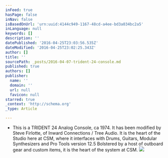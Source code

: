 ```yaml
---
inFeed: true
hasPage: false
inNav: false
isBasedOnUrl: 'urn:uuid:4144c949-1167-48cd-a4ee-bd3a034bc2a5'
inLanguage: null
keywords: []
description: ''
datePublished: '2016-04-25T23:03:56.535Z'
dateModified: '2016-04-25T23:02:25.343Z'
author: []
title: ''
sourcePath: _posts/2016-04-07-trident-24-console.md
published: true
authors: []
publisher:
  name: ''
  domain: ''
  url: null
  favicon: null
starred: true
_context: 'http://schema.org'
_type: Article

---
```

* This is a TRIDENT 24 Analog Console, ca 1974\. It has been modified by Steve Firlotte, of Inward Connections / Tree Audio. It is the heart of the Studio here at CSM, where it interfaces with Drums, Guitars, Modular Synthesizers and Pro Tools version 12.5 Bolstered by a host of outboard gear and custom items, it is the heart of the system at CSM.
![](https://the-grid-user-content.s3-us-west-2.amazonaws.com/8cf0b370-1b64-4e80-9c04-1bb6859d45f7.png)